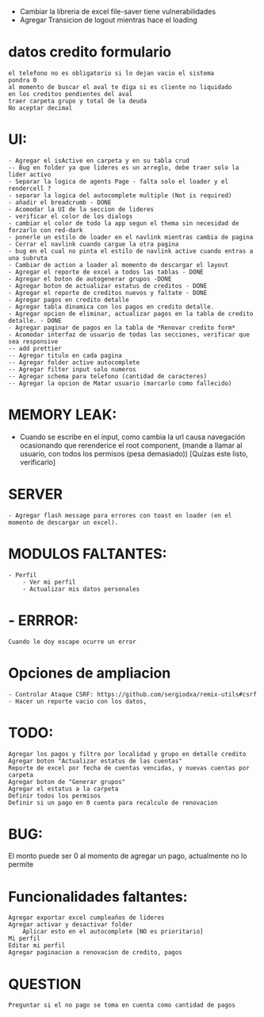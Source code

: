 

- Cambiar la libreria de excel file-saver tiene vulnerabilidades
- Agregar Transicion de logout mientras hace el loading
# datos credito formulario
    el telefono no es obligatorio si lo dejan vacio el sistema
    pondra 0
    al momento de buscar el aval te diga si es cliente no liquidado
    en los creditos pendientes del aval
    traer carpeta grupo y total de la deuda
    No aceptar decimal


# UI:
    - Agregar el isActive en carpeta y en su tabla crud
    -- Bug en folder ya que lideres es un arreglo, debe traer solo la lider activo
    - Separar la logica de agents Page - falta solo el loader y el rendercell ?
    - separar la logica del autocomplete multiple (Not is required)
    - añadir el breadcrumb - DONE
    - Acomodar la UI de la seccion de lideres
    - verificar el color de los dialogs
    - cambiar el color de todo la app segun el thema sin necesidad de forzarlo con red-dark
    - ponerle un estilo de loader en el navlink mientras cambia de pagina
    - Cerrar el navlink cuando cargue la otra pagina
    - bug en el cual no pinta el estilo de navlink active cuando entras a una subruta
    - Cambiar de action a loader al momento de descargar el layout
    - Agregar el reporte de excel a todos las tablas - DONE
    - Agregar el boton de autogenerar grupos -DONE
    - Agregar boton de actualizar estatus de creditos - DONE
    - Agregar el reporte de creditos nuevos y faltate - DONE
    - Agregar pagos en credito detalle
    - Agregar tabla dinamica con los pagos en credito detalle.
    - Agregar opcion de eliminar, actualizar pagos en la tabla de credito detalle. - DONE
    - Agregar paginar de pagos en la tabla de *Renovar credito form*
    - Acomodar interfaz de usuario de todas las secciones, verificar que sea responsive
    -- add prettier
    -- Agregar titulo en cada pagina
    -- Agregar folder active autocomplete
    -- Agregar filter input solo numeros
    -- Agregar schema para telefono (cantidad de caracteres)
    -- Agregar la opcion de Matar usuario (marcarlo como fallecido)

# MEMORY LEAK:
  - Cuando se escribe en el input, como cambia la url causa navegación ocasionando que rerenderice el root component, (mande a llamar al usuario, con todos los permisos (pesa demasiado)) [Quizas este listo, verificarlo]

# SERVER
    - Agregar flash message para errores con toast en loader (en el momento de descargar un excel).

# MODULOS FALTANTES:
    - Perfil
        - Ver mi perfil
        - Actualizar mis datos personales

# - ERRROR: 
    Cuando le doy escape ocurre un error
# Opciones de ampliacion
    - Controlar Ataque CSRF: https://github.com/sergiodxa/remix-utils#csrf
    - Hacer un reporte vacio con los datos, 

# TODO: 
    Agregar los pagos y filtro por localidad y grupo en detalle credito 
    Agregar boton "Actualizar estatus de las cuentas" 
    Reporte de excel por fecha de cuentas vencidas, y nuevas cuentas por carpeta
    Agregar boton de "Generar grupos"
    Agregar el estatus a la carpeta
    Definir todos los permisos 
    Definir si un pago en 0 cuenta para recalculo de renovacion

# BUG:
  El monto puede ser 0 al momento de agregar un pago, actualmente no lo permite

# Funcionalidades faltantes: 
    Agregar exportar excel cumpleaños de lideres
    Agregar activar y desactivar folder
        Aplicar esto en el autocomplete [NO es prioritario]
    Mi perfil
    Editar mi perfil
    Agregar paginacion a renovacion de credito, pagos

# QUESTION
    Preguntar si el no pago se toma en cuenta como cantidad de pagos